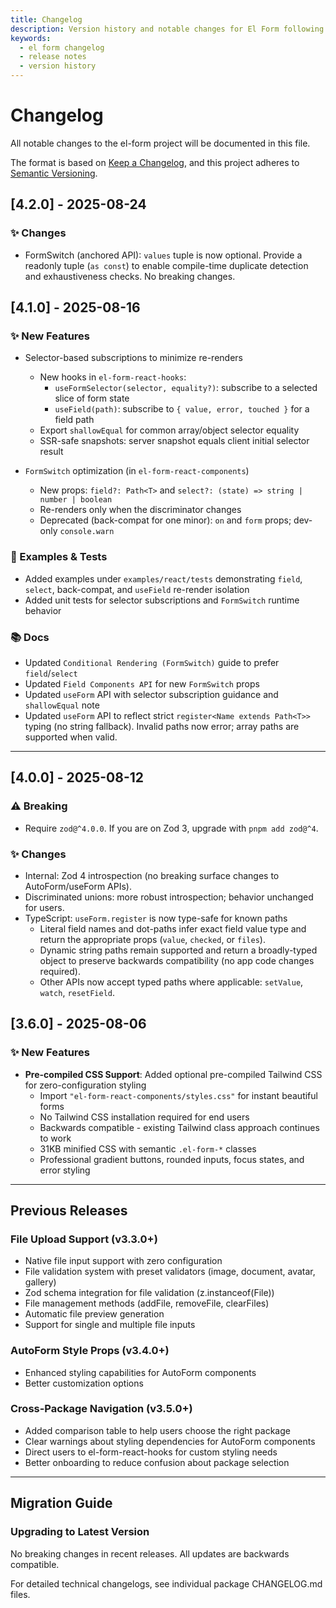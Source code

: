 ```yaml
---
title: Changelog
description: Version history and notable changes for El Form following semantic versioning and Keep a Changelog format.
keywords:
  - el form changelog
  - release notes
  - version history
---
```


# Changelog

All notable changes to the el-form project will be documented in this file.

The format is based on [Keep a Changelog](https://keepachangelog.com/en/1.0.0/),
and this project adheres to [Semantic Versioning](https://semver.org/spec/v2.0.0.html).

## [4.2.0] - 2025-08-24

### ✨ Changes

- FormSwitch (anchored API): `values` tuple is now optional. Provide a readonly tuple (`as const`) to enable compile-time duplicate detection and exhaustiveness checks. No breaking changes.

## [4.1.0] - 2025-08-16

### ✨ New Features

- Selector-based subscriptions to minimize re-renders

  - New hooks in `el-form-react-hooks`:
    - `useFormSelector(selector, equality?)`: subscribe to a selected slice of form state
    - `useField(path)`: subscribe to `{ value, error, touched }` for a field path
  - Export `shallowEqual` for common array/object selector equality
  - SSR-safe snapshots: server snapshot equals client initial selector result

- `FormSwitch` optimization (in `el-form-react-components`)
  - New props: `field?: Path<T>` and `select?: (state) => string | number | boolean`
  - Re-renders only when the discriminator changes
  - Deprecated (back-compat for one minor): `on` and `form` props; dev-only `console.warn`

### 🧪 Examples & Tests

- Added examples under `examples/react/tests` demonstrating `field`, `select`, back-compat, and `useField` re-render isolation
- Added unit tests for selector subscriptions and `FormSwitch` runtime behavior

### 📚 Docs

- Updated `Conditional Rendering (FormSwitch)` guide to prefer `field`/`select`
- Updated `Field Components API` for new `FormSwitch` props
- Updated `useForm` API with selector subscription guidance and `shallowEqual` note
- Updated `useForm` API to reflect strict `register<Name extends Path<T>>` typing (no string fallback). Invalid paths now error; array paths are supported when valid.

---

## [4.0.0] - 2025-08-12

### ⚠️ Breaking

- Require `zod@^4.0.0`. If you are on Zod 3, upgrade with `pnpm add zod@^4`.

### ✨ Changes

- Internal: Zod 4 introspection (no breaking surface changes to AutoForm/useForm APIs).
- Discriminated unions: more robust introspection; behavior unchanged for users.
- TypeScript: `useForm.register` is now type-safe for known paths
  - Literal field names and dot-paths infer exact field value type and return the appropriate props (`value`, `checked`, or `files`).
  - Dynamic string paths remain supported and return a broadly-typed object to preserve backwards compatibility (no app code changes required).
  - Other APIs now accept typed paths where applicable: `setValue`, `watch`, `resetField`.

## [3.6.0] - 2025-08-06

### ✨ New Features

- **Pre-compiled CSS Support**: Added optional pre-compiled Tailwind CSS for zero-configuration styling
  - Import `"el-form-react-components/styles.css"` for instant beautiful forms
  - No Tailwind CSS installation required for end users
  - Backwards compatible - existing Tailwind class approach continues to work
  - 31KB minified CSS with semantic `.el-form-*` classes
  - Professional gradient buttons, rounded inputs, focus states, and error styling

---

## Previous Releases

### File Upload Support (v3.3.0+)

- Native file input support with zero configuration
- File validation system with preset validators (image, document, avatar, gallery)
- Zod schema integration for file validation (z.instanceof(File))
- File management methods (addFile, removeFile, clearFiles)
- Automatic file preview generation
- Support for single and multiple file inputs

### AutoForm Style Props (v3.4.0+)

- Enhanced styling capabilities for AutoForm components
- Better customization options

### Cross-Package Navigation (v3.5.0+)

- Added comparison table to help users choose the right package
- Clear warnings about styling dependencies for AutoForm components
- Direct users to el-form-react-hooks for custom styling needs
- Better onboarding to reduce confusion about package selection

---

## Migration Guide

### Upgrading to Latest Version

No breaking changes in recent releases. All updates are backwards compatible.

For detailed technical changelogs, see individual package CHANGELOG.md files.
